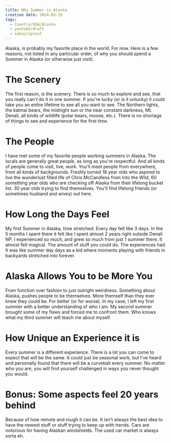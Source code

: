 ```yaml
---
title: Why Summer in Alaska
creation date: 2024-03-15
tags:
  - Country/USA/Alaska
  - youtube/draft
  - ideas/sprout
---
```

Alaska, is probably my favorite place in the world. For now.
Here is a few reasons, not listed in any particular order, of why you should spend a Summer in Alaska (or otherwise just visit).
# The Scenery
The first reason, is the scenery.
There is so much to explore and see, that you really can't do it in one summer. If you're lucky (or is it unlucky) it could take you an entire lifetime to see all you want to see.
 The Northern lights, the katmai bears, the midnight sun or the near constant darkness, Mt. Denali, all kinds of wildlife (polar bears, moose, etc.).
 There is no shortage of things to see and experience for the first time. 
# The People
I have met some of my favorite people working summers in Alaska. The locals are generally great people, as long as you're respectful. And all kinds of people come to visit, live, work. You'll meet people from everywhere, from all kinds of backgrounds. Freshly turned 18 year olds who aspired to live the wunderlust filled life of Chris McCandless from Into the Wild, 60 something year olds who are checking off Alaska from their lifelong bucket list. 30 year olds trying to find themselves.
You'll find lifelong friends (or sometimes husband and wives) out here.
# How Long the Days Feel
My first Summer in Alaska, time stretched. Every day felt like 3 days. In the 5 months I spent there it felt like I spent almost 2 years right outside Denali NP. I experienced so much, and grew so much from just 1 summer there. It almost felt magical. The amount of stuff you could do. The experiences had. It was like summer day days as a kid where moments playing with friends in backyards stretched into forever.
# Alaska Allows You to be More You
From function over fashion to just outright weirdness. Something about Alaska, pushes people to be themselves. More themself than they ever knew they could be. For better (or for worse). In my case, I left my first summer with a better understanding of who I am. My second summer brought some of my flaws and forced me to confront them. Who knows what my third summer will teach me about myself.

# How Unique an Experience it is
Every summer is a different experience. There is a lot you can come to expect that will be the same. It could just be seasonal work, but I've heard and personally found that there will be a curveball every summer. No matter who you are, you will find yourself challenged in ways you never thought you would.

# Bonus: Some aspects feel 20 years behind
Because of how remote and rough it can be. It isn't always the best idea to have the newest stuff or stuff trying to keep up with trends. 
Cars are notorious for having Alaskan windshields. The used car market is always sorta eh. 